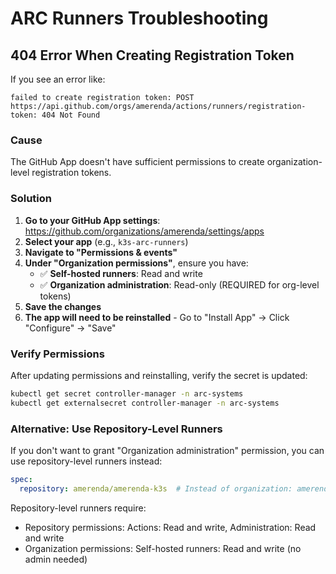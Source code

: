 # ARC Runners Troubleshooting

## 404 Error When Creating Registration Token

If you see an error like:
```
failed to create registration token: POST https://api.github.com/orgs/amerenda/actions/runners/registration-token: 404 Not Found
```

### Cause
The GitHub App doesn't have sufficient permissions to create organization-level registration tokens.

### Solution

1. **Go to your GitHub App settings**: https://github.com/organizations/amerenda/settings/apps
2. **Select your app** (e.g., `k3s-arc-runners`)
3. **Navigate to "Permissions & events"**
4. **Under "Organization permissions"**, ensure you have:
   - ✅ **Self-hosted runners**: Read and write
   - ✅ **Organization administration**: Read-only (REQUIRED for org-level tokens)
5. **Save the changes**
6. **The app will need to be reinstalled** - Go to "Install App" → Click "Configure" → "Save"

### Verify Permissions

After updating permissions and reinstalling, verify the secret is updated:
```bash
kubectl get secret controller-manager -n arc-systems
kubectl get externalsecret controller-manager -n arc-systems
```

### Alternative: Use Repository-Level Runners

If you don't want to grant "Organization administration" permission, you can use repository-level runners instead:

```yaml
spec:
  repository: amerenda/amerenda-k3s  # Instead of organization: amerenda
```

Repository-level runners require:
- Repository permissions: Actions: Read and write, Administration: Read and write
- Organization permissions: Self-hosted runners: Read and write (no admin needed)

